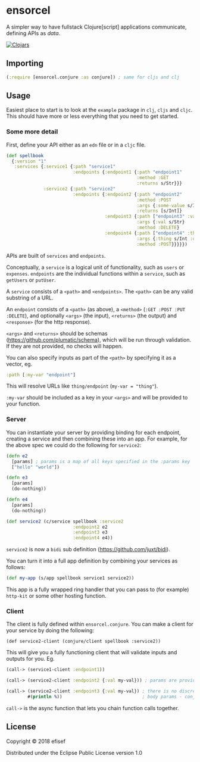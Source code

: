 # ensorcel

A simpler way to have fullstack Clojure[script] applications communicate, defining
APIs as _data_.

[![Clojars](https://img.shields.io/clojars/v/efisef/ensorcel.svg)](https://clojars.org/efisef/ensorcel)

## Importing

```clojure
(:require [ensorcel.conjure :as conjure]) ; same for cljs and clj
```

## Usage

Easiest place to start is to look at the `example` package in `clj`, `cljs` and `cljc`. This should have more or less
everything that you need to get started.

### Some more detail

First, define your API either as an `edn` file or in a `cljc` file.

```clojure
(def spellbook
  {:version "1"
   :services {:service1 {:path "service1"
                         :endpoints {:endpoint1 {:path "endpoint1"
                                                 :method :GET
                                                 :returns s/Str}}}
              :service2 {:path "service2"
                         :endpoints {:endpoint2 {:path "endpoint2"
                                                 :method :POST
                                                 :args {:some-value s/Int}
                                                 :returns [s/Int]}
                                     :endpoint3 {:path ["endpoint3" :val]
                                                 :args {:val s/Str}
                                                 :method :DELETE}
                                     :endpoint4 {:path ["endpoint4" :thing]
                                                 :args {:thing s/Int :other-thing-in-body {s/Keyword s/Str}}
                                                 :method :POST}}}}})
```

APIs are built of `services` and `endpoints`.

Conceptually, a `service` is a logical unit of functionality, such as `users` or `expenses`.
`endpoints` are the individual functions within a `service`, such as `getUsers` or `putUser`.

A `service` consists of a `<path>` and `<endpoints>`. The `<path>` can be any valid substring
of a URL.

An `endpoint` consists of a `<path>` (as above), a `<method>` (`:GET :POST :PUT :DELETE`), and
optionally `<args>` (the input), `<returns>` (the output) and `<response>` (for the http response).

`<args>` and `<returns>` should be schemas (https://github.com/plumatic/schema), which will be run through validation. If they
are not provided, no checks will happen.

You can also specify inputs as part of the `<path>` by specifying it as a vector, eg.

```clojure
:path [:my-var "endpoint"]
```

This will resolve URLs like `thing/endpoint` (`my-var = "thing"`).

`:my-var` should be included as a key in your `<args>` and will be provided to your function.

### Server

You can instantiate your server by providing binding for each endpoint, creating a service
and then combining these into an app. For example, for the above spec we could do the following
for `service2`:

```clojure
(defn e2
  [params] ; params is a map of all keys specified in the :params key
  ["hello" "world"])

(defn e3
  [params]
  (do-nothing))

(defn e4
  [params]
  (do-nothing))

(def service2 (c/service spellbook :service2
                         :endpoint2 e2
                         :endpoint3 e3
                         :endpoint4 e4))
```

`service2` is now a `bidi` sub definition (https://github.com/juxt/bidi).

You can turn it into a full app definition by combining your services as follows:

```clojure
(def my-app (s/app spellbook service1 service2))
```

This app is a fully wrapped ring handler that you can pass to (for example) `http-kit` or some
other hosting function.

### Client

The client is fully defined within `ensorcel.conjure`. You can make a client for your service
by doing the following:

`(def service2-client (conjure/client spellbook :service2))`

This will give you a fully functioning client that will validate inputs and outputs for you. Eg.

```clojure
(call-> (service1-client :endpoint1))

(call-> (service2-client :endpoint2 {:val my-val})) ; params are provided after the endpoint name

(call-> (service2-client :endpoint3 {:val my-val}) ; there is no discrepancy between URL and
        #(println %))                              ; body params - conjure handles it for you.
```

`call->` is the async function that lets you chain function calls together.

## License

Copyright © 2018 efisef

Distributed under the Eclipse Public License version 1.0
